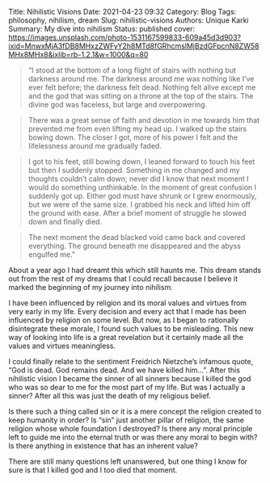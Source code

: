 Title: Nihilistic Visions
Date: 2021-04-23 09:32
Category: Blog
Tags: philosophy, nihilism, dream
Slug: nihilistic-visions
Authors: Unique Karki
Summary: My dive into nihilism
Status: published
cover: https://images.unsplash.com/photo-1531167599833-609a45d3d903?ixid=MnwxMjA3fDB8MHxzZWFyY2h8MTd8fGRhcmslMjBzdGFpcnN8ZW58MHx8MHx8&ixlib=rb-1.2.1&w=1000&q=80

>“I stood at the bottom of a long flight of stairs with nothing but darkness around me. The darkness around me was nothing like I’ve ever felt before; the darkness felt 
>dead. Nothing felt alive except me and the god that was sitting on a throne at the top of the stairs. The divine god was faceless, but large and overpowering.

>There was a great sense of faith and devotion in me towards him that prevented me from even lifting my head up. I walked up the stairs bowing down. The closer I got, more 
>of his power I felt and the lifelessness around me gradually faded.

>I got to his feet, still bowing down, I leaned forward to touch his feet but then I suddenly stopped. Something in me changed and my thoughts couldn’t calm down; never did 
>I know that next moment I would do something unthinkable. In the moment of great confusion I suddenly got up. Either god must have shrunk or I grew enormously, but we were 
>of the same size. I grabbed his neck and lifted him off the ground with ease. After a brief moment of struggle he slowed down and finally died.

>The next moment the dead blacked void came back and covered everything. The ground beneath me disappeared and the abyss engulfed me.”

About a year ago I had dreamt this which still haunts me. This dream stands out from the rest of my dreams that I could recall because I believe it marked the beginning of my journey into nihilism.

I have been influenced by religion and its moral values and virtues from very early in my life. Every decision and every act that I made has been influenced by religion on some level. But now, as I began to rationally disintegrate these morale, I found such values to be misleading. This new way of looking into life is a great revelation but it certainly made all the values and virtues meaningless.

I could finally relate to the sentiment Freidrich Nietzche’s infamous quote, “God is dead. God remains dead. And we have killed him…”. After this nihilistic vision I became the sinner of all sinners because I killed the god who was so dear to me for the most part of my life. But was I actually a sinner? After all this was just the death of my religious belief.

Is there such a thing called sin or it is a mere concept the religion created to keep humanity in order? Is “sin” just another pillar of religion, the same religion whose whole foundation I destroyed? Is there any moral principle left to guide me into the eternal truth or was there any moral to begin with? Is there anything in existence that has an inherent value? 

There are still many questions left unanswered, but one thing I know for sure is that I killed god and I too died that moment.